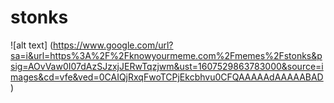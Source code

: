 # stonks

![alt text] (https://www.google.com/url?sa=i&url=https%3A%2F%2Fknowyourmeme.com%2Fmemes%2Fstonks&psig=AOvVaw0I07dAzSJzxjJERwTqzjwm&ust=1607529863783000&source=images&cd=vfe&ved=0CAIQjRxqFwoTCPjEkcbhvu0CFQAAAAAdAAAAABAD)
